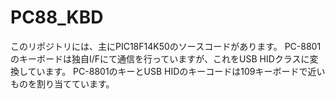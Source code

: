 # PC88_KBD
このリポジトリには、主にPIC18F14K50のソースコードがあります。
PC-8801のキーボードは独自I/Fにて通信を行っていますが、これをUSB HIDクラスに変換しています。
PC-8801のキーとUSB HIDのキーコードは109キーボードで近いものを割り当てています。
